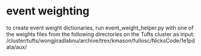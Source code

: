 # event weighting

to create event weight dictionaries, run event_weight_helper.py with one of the weights files from the following directories on the Tufts cluster as input:
/cluster/tufts/wongjiradlabnu/archive/trex/kmason/fullosc/NicksCode/1e1pdata/aux/

